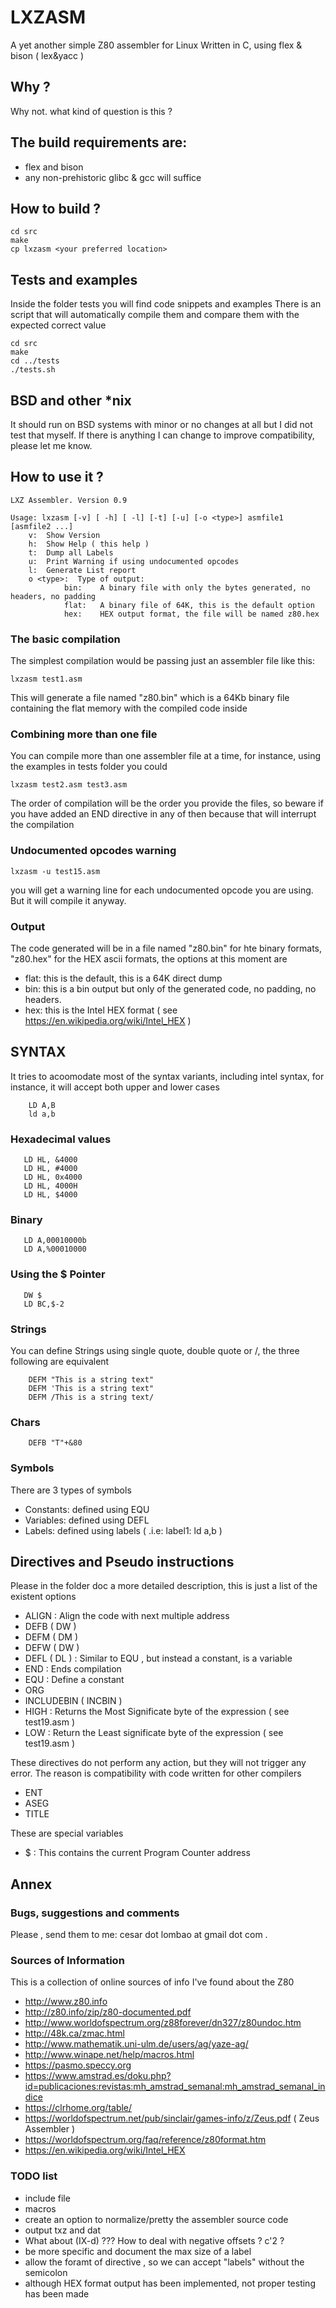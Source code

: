 # LXZASM

A yet another simple Z80 assembler for Linux
Written in C, using flex & bison ( lex&yacc )

## Why ?
Why not. what kind of question is this ?

## The build requirements are:
- flex and bison
- any non-prehistoric glibc & gcc  will suffice

## How to build ?
```
cd src
make
cp lxzasm <your preferred location>
```

## Tests and examples
Inside the folder tests you will find code snippets and examples
There is an script that will automatically compile them and compare 
them with the expected correct value

```
cd src
make
cd ../tests
./tests.sh
```

## BSD and other *nix 
It should run on BSD systems with minor or no changes at all but I did not test that myself.
If there is anything I can change to improve compatibility, please let me know.  


## How to use it ?
```
LXZ Assembler. Version 0.9

Usage: lxzasm [-v] [ -h] [ -l] [-t] [-u] [-o <type>] asmfile1 [asmfile2 ...] 
	v:  Show Version
	h:  Show Help ( this help )
	t:  Dump all Labels
	u:  Print Warning if using undocumented opcodes
	l:  Generate List report
	o <type>:  Type of output: 
            bin:  	A binary file with only the bytes generated, no headers, no padding
            flat:   A binary file of 64K, this is the default option
            hex:	HEX output format, the file will be named z80.hex

```

### The basic compilation
The simplest compilation would be passing just an assembler file like this:
```
lxzasm test1.asm
```
This will generate a file named "z80.bin" which is a 64Kb binary file containing the flat memory with the compiled code inside

### Combining more than one file
You can compile more than one assembler file at a time, for instance, using the examples in tests folder you could
```
lxzasm test2.asm test3.asm
```
The order of compilation will be the order you provide the files, so beware if you have added an END directive in any of then because that will interrupt the compilation

### Undocumented opcodes warning
```
lxzasm -u test15.asm
```
you will get a warning line for each undocumented opcode you are using. But
it will compile it anyway.

### Output
The code generated will be in a file named "z80.bin" for hte binary formats, "z80.hex" for the HEX ascii formats, the options at this moment are
* flat: this is the default, this is a 64K direct dump
* bin: this is a bin output but only of the generated code, no padding, no headers. 
* hex: this is the Intel HEX format ( see https://en.wikipedia.org/wiki/Intel_HEX )

## SYNTAX
It tries to acoomodate most of the syntax variants, including intel syntax, for instance, it will accept both upper and lower cases
```
	LD A,B
	ld a,b
```

### Hexadecimal values
```
   LD HL, &4000 
   LD HL, #4000
   LD HL, 0x4000
   LD HL, 4000H
   LD HL, $4000
```

### Binary
```
   LD A,00010000b
   LD A,%00010000
```

### Using the $ Pointer
```
   DW $
   LD BC,$-2
```

### Strings
You can define Strings using single quote, double quote or /, the three
following are equivalent
```
	DEFM "This is a string text"
	DEFM 'This is a string text"
	DEFM /This is a string text/
```

### Chars
```
	DEFB "T"+&80
```

### Symbols
There are 3 types of symbols
* Constants: defined using EQU
* Variables: defined using DEFL
* Labels: defined using labels ( .i.e:  label1: ld a,b ) 


## Directives and Pseudo instructions
Please in the folder doc a more detailed description, this is just a list of
the existent options
* ALIGN <expression> 		: 	Align the code with next multiple address
* DEFB ( DW )
* DEFM ( DM )
* DEFW ( DW )   
* DEFL ( DL )   :   Similar to EQU , but instead a constant, is a variable
* END			:   Ends compilation
* EQU			:   Define a constant
* ORG
* INCLUDEBIN ( INCBIN )
* HIGH <expression> : Returns the Most Significate byte of the expression ( see test19.asm )
* LOW <expression>  : Return the Least significate byte of the expression ( see test19.asm )
			
These directives do not perform any action, but they will not trigger any error.
The reason is compatibility with code written for other compilers
* ENT <value>
* ASEG
* TITLE <string>

These are special variables
* $  : This contains the current Program Counter address



## Annex
### Bugs, suggestions and comments
Please , send them to me: cesar dot lombao at gmail dot com . 

### Sources of Information
This is a collection of online sources of info I've found about the Z80

* http://www.z80.info
* http://z80.info/zip/z80-documented.pdf 
* http://www.worldofspectrum.org/z88forever/dn327/z80undoc.htm  
* http://48k.ca/zmac.html
* http://www.mathematik.uni-ulm.de/users/ag/yaze-ag/
* http://www.winape.net/help/macros.html
* https://pasmo.speccy.org
* https://www.amstrad.es/doku.php?id=publicaciones:revistas:mh_amstrad_semanal:mh_amstrad_semanal_indice
* https://clrhome.org/table/
* https://worldofspectrum.net/pub/sinclair/games-info/z/Zeus.pdf  ( Zeus Assembler )
* https://worldofspectrum.org/faq/reference/z80format.htm
* https://en.wikipedia.org/wiki/Intel_HEX


### TODO list
* include file
* macros
* create an option to normalize/pretty the assembler source code
* output txz and dat
* What about (IX-d) ??? How to deal with negative offsets ? c'2 ?
* be more specific and document the max size of a label
* allow the foramt of <literal> directive , so we can accept "labels" without the semicolon
* although HEX format output has been implemented, not proper testing has been made
